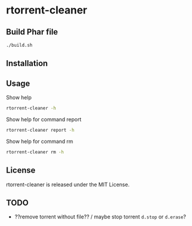# rtorrent-cleaner

## Build Phar file

```sh
./build.sh
```

## Installation



## Usage

Show help
```sh
rtorrent-cleaner -h
```

Show help for command report
```sh
rtorrent-cleaner report -h
```

Show help for command rm
```sh
rtorrent-cleaner rm -h
```

## License

rtorrent-cleaner is released under the MIT License.

## TODO

- ??remove torrent without file?? / maybe stop torrent `d.stop` or `d.erase`?
